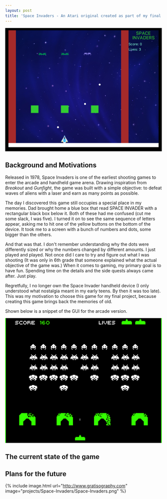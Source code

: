 ```yaml
---
layout: post
title: 'Space Invaders - An Atari original created as part of my final project for AP Computer Science'
---
```


![Gameplay Image](/assets/img/projects/Space-Invaders/thumb.jpg)

## Background and Motivations

Released in 1978, Space Invaders is one of the earliest shooting games to enter the arcade and handheld game arena. Drawing inspiration from 
*Breakout* and *Gunfight*, the game was built with a simple objective: to defeat waves of aliens with a laser and earn as many points as
possible. 

The day I discovered this game still occupies a special place in my memories. Dad brought home a blue box that read SPACE INVADER with a rectangular
black box below it. Both of these had me confused (cut me some slack, I was five). I turned it on to see the same sequence of letters appear, asking me to hit one of the yellow buttons on the bottom of the device. It took me to a screen with a bunch of numbers and dots, some bigger than the others.

And that was that. I don't remember understanding why the dots were differently sized or why the numbers changed by different amounts. I just played and played. Not once did I care to try and figure out what I was shooting (It was only in 6th grade that someone explained what the actual objective of the game was.) When it comes to gaming, my primary goal is to have fun. Spending time on the details and the side quests always came after. Just play. 

Regretfully, I no longer own the Space Invader handheld device (I only understood what nostalgia meant in my early teens. By then it was too late). This was my motivation to choose this game for my final project, because creating this game brings back the memories of old.

Shown below is a snippet of the GUI for the arcade version.

![OG Gameplay](/assets/img/projects/Space-Invaders/og.png)

## The current state of the game

## Plans for the future

{% include image.html url="http://www.gratisography.com" image="projects/Space-Invaders/Space-Invaders.png" %}
